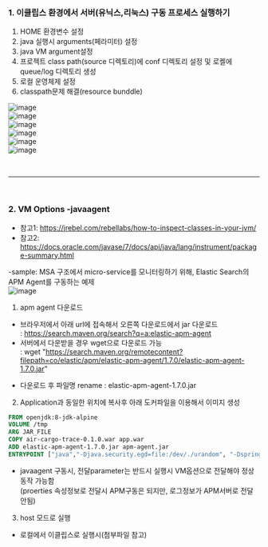 
### 1. 이클립스 환경에서 서버(유닉스,리눅스) 구동 프로세스 실행하기
1. HOME 환경변수 설정
2. java 실행시 arguments(페라미터) 설정
3. java VM argument설정
4. 프로젝트 class path(source 디렉토리)에 conf 디렉토리 설정 및 로켈에 queue/log 디렉토리 생성
5. 로컬 운영체제 설정
6. classpath문제 해결(resource bunddle)

![image](https://user-images.githubusercontent.com/45334819/61463196-e1d8db80-a9ae-11e9-9a7e-5bc4d7ddf134.png)  
![image](https://user-images.githubusercontent.com/45334819/61463174-d8e80a00-a9ae-11e9-8901-49110509f090.png)  
![image](https://user-images.githubusercontent.com/45334819/61463210-e7362600-a9ae-11e9-8403-75d27b40cb29.png)  
![image](https://user-images.githubusercontent.com/45334819/61463218-ec937080-a9ae-11e9-8c9b-2c398b348fde.png)  
![image](https://user-images.githubusercontent.com/45334819/61463267-01700400-a9af-11e9-8e17-fda4cefe699c.png)  
![image](https://user-images.githubusercontent.com/45334819/61463307-164c9780-a9af-11e9-8eb6-4021c9dd76a1.png)  

<br>
<hr />
<br>

### 2. VM Options -javaagent

- 참고1: https://jrebel.com/rebellabs/how-to-inspect-classes-in-your-jvm/  
- 참고2: https://docs.oracle.com/javase/7/docs/api/java/lang/instrument/package-summary.html  

-sample: MSA 구조에서 micro-service를 모니터링하기 위해, Elastic Search의 APM Agent를 구동하는 예제  
![image](https://user-images.githubusercontent.com/45334819/61463821-29139c00-a9b0-11e9-826e-1d32c6b9f1ba.png)  

1. apm agent 다운로드  
- 브라우저에서 아래 url에 접속해서 오른쪽 다운로드에서 jar 다운로드  
: https://search.maven.org/search?q=a:elastic-apm-agent  
- 서버에서 다운받을 경우 wget으로 다운로드 가능  
: wget "https://search.maven.org/remotecontent?filepath=co/elastic/apm/elastic-apm-agent/1.7.0/elastic-apm-agent-1.7.0.jar"  
* 다운로드 후 파일명 rename : elastic-apm-agent-1.7.0.jar  

2. Application과 동일한 위치에 복사후 아래 도커파일을 이용해서 이미지 생성  
``` dockerfile
FROM openjdk:8-jdk-alpine
VOLUME /tmp
ARG JAR_FILE
COPY air-cargo-trace-0.1.0.war app.war
ADD elastic-apm-agent-1.7.0.jar apm-agent.jar
ENTRYPOINT ["java","-Djava.security.egd=file:/dev/./urandom", "-Dspring.profiles.active=dev", "-javaagent:/apm-agent.jar","-Delastic.apm.service_name=air-cargo-trace","-Delastic.apm.server_url=http://***.102.77.***:8911", "-jar","/app.war"]
```

* javaagent 구동시, 전달parameter는 반드시 실행시 VM옵션으로 전달해야 정상동작 가능함  
(proerties 속성정보로 전달시 APM구동은 되지만, 로그정보가 APM서버로 전달안됨)  

3. host 모드로 실행  
* 로컬에서 이클립스로 실행시(첨부파일 참고)  

<br>
